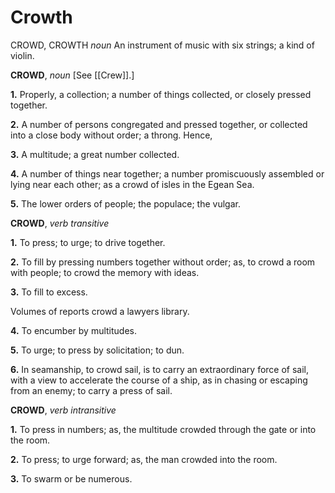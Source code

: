 # Crowth

CROWD, CROWTH _noun_ An instrument of music with six strings; a kind of violin.

**CROWD**, _noun_ \[See [[Crew]].\]

**1.** Properly, a collection; a number of things collected, or closely pressed together.

**2.** A number of persons congregated and pressed together, or collected into a close body without order; a throng. Hence,

**3.** A multitude; a great number collected.

**4.** A number of things near together; a number promiscuously assembled or lying near each other; as a crowd of isles in the Egean Sea.

**5.** The lower orders of people; the populace; the vulgar.

**CROWD**, _verb transitive_

**1.** To press; to urge; to drive together.

**2.** To fill by pressing numbers together without order; as, to crowd a room with people; to crowd the memory with ideas.

**3.** To fill to excess.

Volumes of reports crowd a lawyers library.

**4.** To encumber by multitudes.

**5.** To urge; to press by solicitation; to dun.

**6.** In seamanship, to crowd sail, is to carry an extraordinary force of sail, with a view to accelerate the course of a ship, as in chasing or escaping from an enemy; to carry a press of sail.

**CROWD**, _verb intransitive_

**1.** To press in numbers; as, the multitude crowded through the gate or into the room.

**2.** To press; to urge forward; as, the man crowded into the room.

**3.** To swarm or be numerous.